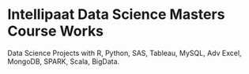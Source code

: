 # Intellipaat Data Science Masters Course Works

Data Science Projects with R, Python, SAS, Tableau, MySQL, Adv Excel, MongoDB, SPARK, Scala, BigData. 


